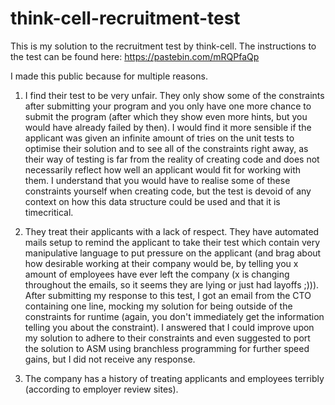 # think-cell-recruitment-test
This is my solution to the recruitment test by think-cell. The instructions to the test can be found here: https://pastebin.com/mRQPfaQp

I made this public because for multiple reasons.

1. I find their test to be very unfair. They only show some of the constraints after submitting your program and you only have one more chance to submit the program (after which they show even more hints, but you would have already failed by then). I would find it more sensible if the applicant was given an infinite amount of tries on the unit tests to optimise their solution and to see all of the constraints right away, as their way of testing is far from the reality of creating code and does not necessarily reflect how well an applicant would fit for working with them. I understand that you would have to realise some of these constraints yourself when creating code, but the test is devoid of any context on how this data structure could be used and that it is timecritical.

2. They treat their applicants with a lack of respect. They have automated mails setup to remind the applicant to take their test which contain very manipulative language to put pressure on the applicant (and brag about how desirable working at their company would be, by telling you x amount of employees have ever left the company (x is changing throughout the emails, so it seems they are lying or just had layoffs ;))). 
After submitting my response to this test, I got an email from the CTO containing one line, mocking my solution for being outside of the constraints for runtime (again, you don't immediately get the information telling you about the constraint). I answered that I could improve upon my solution to adhere to their constraints and even suggested to port the solution to ASM using branchless programming for further speed gains, but I did not receive any response.

4. The company has a history of treating applicants and employees terribly (according to employer review sites).

